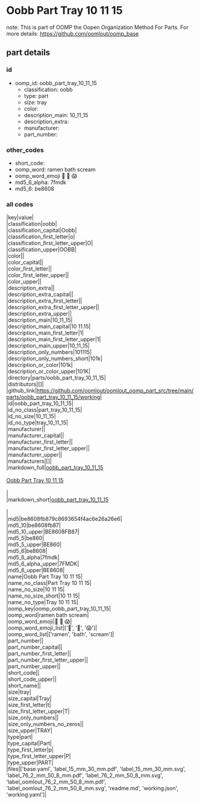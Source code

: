 # Oobb Part Tray 10 11 15  

note: This is part of OOMP the Oopen Organization Method For Parts. For more details: https://github.com/oomlout/oomp_base

##  part details





### id
* oomp_id: oobb_part_tray_10_11_15
  * classification: oobb
  * type: part
  * size: tray
  * color: 
  * description_main: 10_11_15
  * description_extra: 
  * manufacturer: 
  * part_number: 

### other_codes
* short_code: 
* oomp_word: ramen bath scream
* oomp_word_emoji :ramen: :bath: :scream:
* md5_6_alpha: 7fmdk
* md5_6: be8608

### all codes 
|key|value|  
|classification|oobb|  
|classification_capital|Oobb|  
|classification_first_letter|o|  
|classification_first_letter_upper|O|  
|classification_upper|OOBB|  
|color||  
|color_capital||  
|color_first_letter||  
|color_first_letter_upper||  
|color_upper||  
|description_extra||  
|description_extra_capital||  
|description_extra_first_letter||  
|description_extra_first_letter_upper||  
|description_extra_upper||  
|description_main|10_11_15|  
|description_main_capital|10 11.15|  
|description_main_first_letter|1|  
|description_main_first_letter_upper|1|  
|description_main_upper|10_11_15|  
|description_only_numbers|101115|  
|description_only_numbers_short|101k|  
|description_or_color|101k|  
|description_or_color_upper|101K|  
|directory|parts/oobb_part_tray_10_11_15|  
|distributors|[]|  
|github_link|https://github.com/oomlout/oomlout_oomp_part_src/tree/main/parts/oobb_part_tray_10_11_15/working|  
|id|oobb_part_tray_10_11_15|  
|id_no_class|part_tray_10_11_15|  
|id_no_size|10_11_15|  
|id_no_type|tray_10_11_15|  
|manufacturer||  
|manufacturer_capital||  
|manufacturer_first_letter||  
|manufacturer_first_letter_upper||  
|manufacturer_upper||  
|manufacturers|[]|  
|markdown_full|[oobb_part_tray_10_11_15](https://github.com/oomlout/oomlout_oomp_part_src/tree/main/parts/oobb_part_tray_10_11_15/working)<br>[](https://github.com/oomlout/oomlout_oomp_part_src/tree/main/parts/oobb_part_tray_10_11_15/working)<br>[Oobb Part Tray 10 11 15](https://github.com/oomlout/oomlout_oomp_part_src/tree/main/parts/oobb_part_tray_10_11_15/working)<br><br>|  
|markdown_short|[oobb_part_tray_10_11_15](https://github.com/oomlout/oomlout_oomp_part_src/tree/main/parts/oobb_part_tray_10_11_15/working)<br><br>|  
|md5|be8608fb879c8693654f4ac6e26a26e6|  
|md5_10|be8608fb87|  
|md5_10_upper|BE8608FB87|  
|md5_5|be860|  
|md5_5_upper|BE860|  
|md5_6|be8608|  
|md5_6_alpha|7fmdk|  
|md5_6_alpha_upper|7FMDK|  
|md5_6_upper|BE8608|  
|name|Oobb Part Tray 10 11 15|  
|name_no_class|Part Tray 10 11 15|  
|name_no_size|10 11 15|  
|name_no_size_short|10 11 15|  
|name_no_type|Tray 10 11 15|  
|oomp_key|oomp_oobb_part_tray_10_11_15|  
|oomp_word|ramen bath scream|  
|oomp_word_emoji|:ramen: :bath: :scream:|  
|oomp_word_emoji_list|[':ramen:', ':bath:', ':scream:']|  
|oomp_word_list|['ramen', 'bath', 'scream']|  
|part_number||  
|part_number_capital||  
|part_number_first_letter||  
|part_number_first_letter_upper||  
|part_number_upper||  
|short_code||  
|short_code_upper||  
|short_name||  
|size|tray|  
|size_capital|Tray|  
|size_first_letter|t|  
|size_first_letter_upper|T|  
|size_only_numbers||  
|size_only_numbers_no_zeros||  
|size_upper|TRAY|  
|type|part|  
|type_capital|Part|  
|type_first_letter|p|  
|type_first_letter_upper|P|  
|type_upper|PART|  
|files|['base.yaml', 'label_15_mm_30_mm.pdf', 'label_15_mm_30_mm.svg', 'label_76_2_mm_50_8_mm.pdf', 'label_76_2_mm_50_8_mm.svg', 'label_oomlout_76_2_mm_50_8_mm.pdf', 'label_oomlout_76_2_mm_50_8_mm.svg', 'readme.md', 'working.json', 'working.yaml']|  
